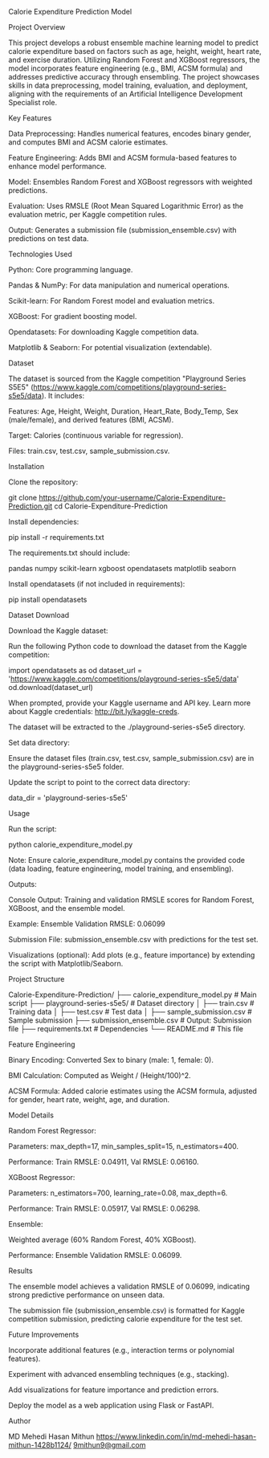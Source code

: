 Calorie Expenditure Prediction Model

Project Overview

This project develops a robust ensemble machine learning model to predict calorie expenditure based on factors such as age, height, weight, heart rate, and exercise duration. Utilizing Random Forest and XGBoost regressors, the model incorporates feature engineering (e.g., BMI, ACSM formula) and addresses predictive accuracy through ensembling. The project showcases skills in data preprocessing, model training, evaluation, and deployment, aligning with the requirements of an Artificial Intelligence Development Specialist role.

Key Features





Data Preprocessing: Handles numerical features, encodes binary gender, and computes BMI and ACSM calorie estimates.



Feature Engineering: Adds BMI and ACSM formula-based features to enhance model performance.



Model: Ensembles Random Forest and XGBoost regressors with weighted predictions.



Evaluation: Uses RMSLE (Root Mean Squared Logarithmic Error) as the evaluation metric, per Kaggle competition rules.



Output: Generates a submission file (submission_ensemble.csv) with predictions on test data.

Technologies Used





Python: Core programming language.



Pandas & NumPy: For data manipulation and numerical operations.



Scikit-learn: For Random Forest model and evaluation metrics.



XGBoost: For gradient boosting model.



Opendatasets: For downloading Kaggle competition data.



Matplotlib & Seaborn: For potential visualization (extendable).

Dataset

The dataset is sourced from the Kaggle competition "Playground Series S5E5" (https://www.kaggle.com/competitions/playground-series-s5e5/data). It includes:





Features: Age, Height, Weight, Duration, Heart_Rate, Body_Temp, Sex (male/female), and derived features (BMI, ACSM).



Target: Calories (continuous variable for regression).



Files: train.csv, test.csv, sample_submission.csv.

Installation





Clone the repository:

git clone https://github.com/your-username/Calorie-Expenditure-Prediction.git
cd Calorie-Expenditure-Prediction



Install dependencies:

pip install -r requirements.txt

The requirements.txt should include:

pandas
numpy
scikit-learn
xgboost
opendatasets
matplotlib
seaborn



Install opendatasets (if not included in requirements):

pip install opendatasets

Dataset Download





Download the Kaggle dataset:





Run the following Python code to download the dataset from the Kaggle competition:

import opendatasets as od
dataset_url = 'https://www.kaggle.com/competitions/playground-series-s5e5/data'
od.download(dataset_url)



When prompted, provide your Kaggle username and API key. Learn more about Kaggle credentials: http://bit.ly/kaggle-creds.



The dataset will be extracted to the ./playground-series-s5e5 directory.



Set data directory:





Ensure the dataset files (train.csv, test.csv, sample_submission.csv) are in the playground-series-s5e5 folder.



Update the script to point to the correct data directory:

data_dir = 'playground-series-s5e5'

Usage





Run the script:

python calorie_expenditure_model.py

Note: Ensure calorie_expenditure_model.py contains the provided code (data loading, feature engineering, model training, and ensembling).



Outputs:





Console Output: Training and validation RMSLE scores for Random Forest, XGBoost, and the ensemble model.





Example: Ensemble Validation RMSLE: 0.06099



Submission File: submission_ensemble.csv with predictions for the test set.



Visualizations (optional): Add plots (e.g., feature importance) by extending the script with Matplotlib/Seaborn.

Project Structure

Calorie-Expenditure-Prediction/
├── calorie_expenditure_model.py  # Main script
├── playground-series-s5e5/      # Dataset directory
│   ├── train.csv                # Training data
│   ├── test.csv                 # Test data
│   ├── sample_submission.csv    # Sample submission
├── submission_ensemble.csv      # Output: Submission file
├── requirements.txt             # Dependencies
└── README.md                    # This file

Feature Engineering





Binary Encoding: Converted Sex to binary (male: 1, female: 0).



BMI Calculation: Computed as Weight / (Height/100)^2.



ACSM Formula: Added calorie estimates using the ACSM formula, adjusted for gender, heart rate, weight, age, and duration.

Model Details





Random Forest Regressor:





Parameters: max_depth=17, min_samples_split=15, n_estimators=400.



Performance: Train RMSLE: 0.04911, Val RMSLE: 0.06160.



XGBoost Regressor:





Parameters: n_estimators=700, learning_rate=0.08, max_depth=6.



Performance: Train RMSLE: 0.05917, Val RMSLE: 0.06298.



Ensemble:





Weighted average (60% Random Forest, 40% XGBoost).



Performance: Ensemble Validation RMSLE: 0.06099.

Results





The ensemble model achieves a validation RMSLE of 0.06099, indicating strong predictive performance on unseen data.



The submission file (submission_ensemble.csv) is formatted for Kaggle competition submission, predicting calorie expenditure for the test set.

Future Improvements





Incorporate additional features (e.g., interaction terms or polynomial features).



Experiment with advanced ensembling techniques (e.g., stacking).



Add visualizations for feature importance and prediction errors.



Deploy the model as a web application using Flask or FastAPI.

Author

MD Mehedi Hasan Mithun 
https://www.linkedin.com/in/md-mehedi-hasan-mithun-1428b1124/
9mithun9@gmail.com 
